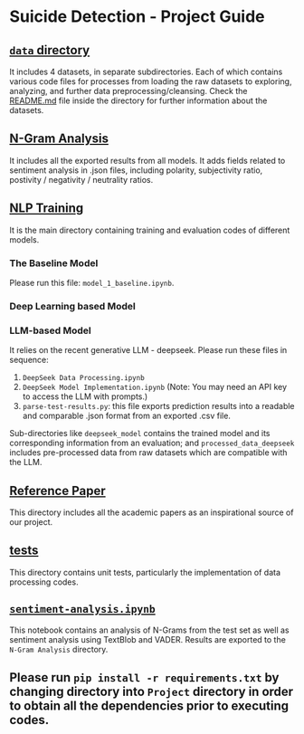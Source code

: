 # Suicide Detection - Project Guide
## [`data` directory](./data/README.md)
It includes 4 datasets, in separate subdirectories. Each of which contains various code files for processes from loading the raw datasets to exploring, analyzing, and further data preprocessing/cleansing. 
Check the [README.md](./data/README.md) file inside the directory for further information about the datasets.

## [N-Gram Analysis](./N-Gram%20Analysis/)
It includes all the exported results from all models. It adds fields related to sentiment analysis in .json files, including polarity, subjectivity ratio, postivity / negativity / neutrality ratios. 

## [NLP Training](./NLP%20Training/)
It is the main directory containing training and evaluation codes of different models. 
### The Baseline Model
Please run this file: `model_1_baseline.ipynb`.
### Deep Learning based Model
### LLM-based Model
It relies on the recent generative LLM - deepseek. Please run these files in sequence:
1. `DeepSeek Data Processing.ipynb`
2. `DeepSeek Model Implementation.ipynb` (Note: You may need an API key to access the LLM with prompts.)
3. `parse-test-results.py`: this file exports prediction results into a readable and comparable .json format from an exported .csv file.

Sub-directories like `deepseek_model` contains the trained model and its corresponding information from an evaluation; and `processed_data_deepseek` includes pre-processed data from raw datasets which are compatible with the LLM. 

## [Reference Paper](./Reference%20Paper/)
This directory includes all the academic papers as an inspirational source of our project.

## [tests](./tests/)
This directory contains unit tests, particularly the implementation of data processing codes. 

## [`sentiment-analysis.ipynb`](./sentiment-analysis.ipynb)
This notebook contains an analysis of N-Grams from the test set as well as sentiment analysis using TextBlob and VADER. Results are exported to the `N-Gram Analysis` directory. 

## Please run `pip install -r requirements.txt` by changing directory into `Project` directory in order to obtain all the dependencies prior to executing codes. 